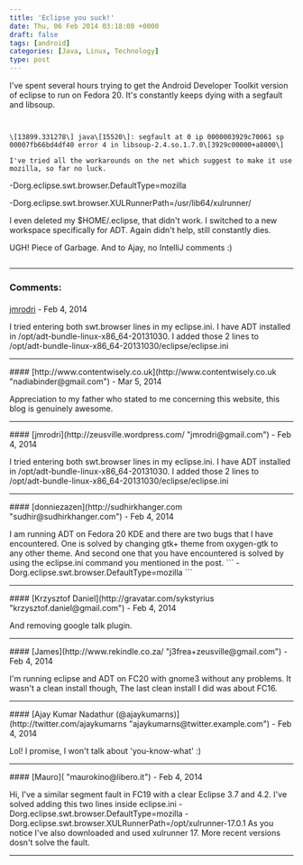 ```yaml
---
title: 'Eclipse you suck!'
date: Thu, 06 Feb 2014 03:18:08 +0000
draft: false
tags: [android]
categories: [Java, Linux, Technology]
type: post
---
```


I've spent several hours trying to get the Android Developer Toolkit version of eclipse to run on Fedora 20. It's constantly keeps dying with a segfault and libsoup.

```


\[13899.331278\] java\[15520\]: segfault at 0 ip 0000003929c70061 sp 00007fb66bd4df40 error 4 in libsoup-2.4.so.1.7.0\[3929c00000+a8000\]

I've tried all the workarounds on the net which suggest to make it use mozilla, so far no luck.

```


-Dorg.eclipse.swt.browser.DefaultType=mozilla

-Dorg.eclipse.swt.browser.XULRunnerPath=/usr/lib64/xulrunner/

I even deleted my $HOME/.eclipse, that didn't work. I switched to a new workspace specifically for ADT. Again didn't help, still constantly dies.

UGH! Piece of Garbage. And to Ajay, no IntelliJ comments :)


```
```
---
### Comments:
#### 
[jmrodri](http://zeusville.wordpress.com/ "jmrodri@gmail.com") - <time datetime="2014-02-06 17:46:44">Feb 4, 2014</time>

I tried entering both swt.browser lines in my eclipse.ini. I have ADT installed in /opt/adt-bundle-linux-x86\_64-20131030. I added those 2 lines to /opt/adt-bundle-linux-x86\_64-20131030/eclipse/eclipse.ini
<hr />
#### 
[http://www.contentwisely.co.uk](http://www.contentwisely.co.uk "nadiabinder@gmail.com") - <time datetime="2014-03-07 15:02:05">Mar 5, 2014</time>

Appreciation to my father who stated to me concerning this website, this blog is genuinely awesome.
<hr />
#### 
[jmrodri](http://zeusville.wordpress.com/ "jmrodri@gmail.com") - <time datetime="2014-02-06 17:46:03">Feb 4, 2014</time>

I tried entering both swt.browser lines in my eclipse.ini. I have ADT installed in /opt/adt-bundle-linux-x86\_64-20131030. I added those 2 lines to /opt/adt-bundle-linux-x86\_64-20131030/eclipse/eclipse.ini
<hr />
#### 
[donniezazen](http://sudhirkhanger.com "sudhir@sudhirkhanger.com") - <time datetime="2014-02-06 01:10:07">Feb 4, 2014</time>

I am running ADT on Fedora 20 KDE and there are two bugs that I have encountered. One is solved by changing gtk+ theme from oxygen-gtk to any other theme. And second one that you have encountered is solved by using the eclipse.ini command you mentioned in the post. \`\`\` -Dorg.eclipse.swt.browser.DefaultType=mozilla \`\`\`
<hr />
#### 
[Krzysztof Daniel](http://gravatar.com/sykstyrius "krzysztof.daniel@gmail.com") - <time datetime="2014-02-06 02:56:51">Feb 4, 2014</time>

And removing google talk plugin.
<hr />
#### 
[James](http://www.rekindle.co.za/ "j3frea+zeusville@gmail.com") - <time datetime="2014-02-06 05:28:39">Feb 4, 2014</time>

I'm running eclipse and ADT on FC20 with gnome3 without any problems. It wasn't a clean install though, The last clean install I did was about FC16.
<hr />
#### 
[Ajay Kumar Nadathur (@ajaykumarns)](http://twitter.com/ajaykumarns "ajaykumarns@twitter.example.com") - <time datetime="2014-02-06 05:44:01">Feb 4, 2014</time>

Lol! I promise, I won't talk about 'you-know-what' :)
<hr />
#### 
[Mauro]( "maurokino@libero.it") - <time datetime="2014-02-06 17:36:33">Feb 4, 2014</time>

Hi, I've a similar segment fault in FC19 with a clear Eclipse 3.7 and 4.2. I've solved adding this two lines inside eclipse.ini -Dorg.eclipse.swt.browser.DefaultType=mozilla -Dorg.eclipse.swt.browser.XULRunnerPath=/opt/xulrunner-17.0.1 As you notice I've also downloaded and used xulrunner 17. More recent versions dosn't solve the fault.
<hr />
